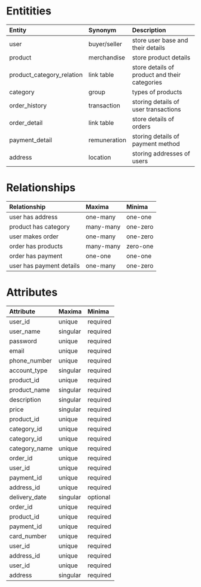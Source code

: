 # Entitities  
|Entity|Synonym|Description|
|:-----|:------|:----------|
|user |buyer/seller|store user base and their details|
|product|merchandise|store product details|
|product_category_relation|link table|store details of product and their categories|
|category|group|types of products|
|order_history|transaction|storing details of user transactions|
|order_detail|link table|store details of orders|
|payment_detail|remuneration|storing details of payment method|
|address|location|storing addresses of users|


# Relationships  
|Relationship|Maxima|Minima|
|:-----------|:-----|:-----|
|user has address|one-many|one-one|
|product has category|many-many|one-zero|
|user makes order|one-many|one-zero|
|order has products|many-many|zero-one|
|order has payment|one-one|one-one|
|user has payment details|one-many|one-zero| 


# Attributes  
|Attribute|Maxima|Minima|
|:--------|:-----|:-----|
|user_id|unique|required|
|user_name|singular|required|
|password|unique|required|
|email|unique|required|
|phone_number|unique|required|
|account_type|singular|required|
|product_id|unique|required|
|product_name|singular|required|
|description|singular|required|
|price|singular|required|
|product_id|unique|required|
|category_id|unique|required|
|category_id|unique|required|
|category_name|unique|required|
|order_id|unique|required|
|user_id|unique|required|
|payment_id|unique|required|
|address_id|unique|required|
|delivery_date|singular|optional|
|order_id|unique|required|
|product_id|unique|required|
|payment_id|unique|required|
|card_number|unique|required|
|user_id|unique|required|
|address_id|unique|required|
|user_id|unique|required|
|address|singular|required|

